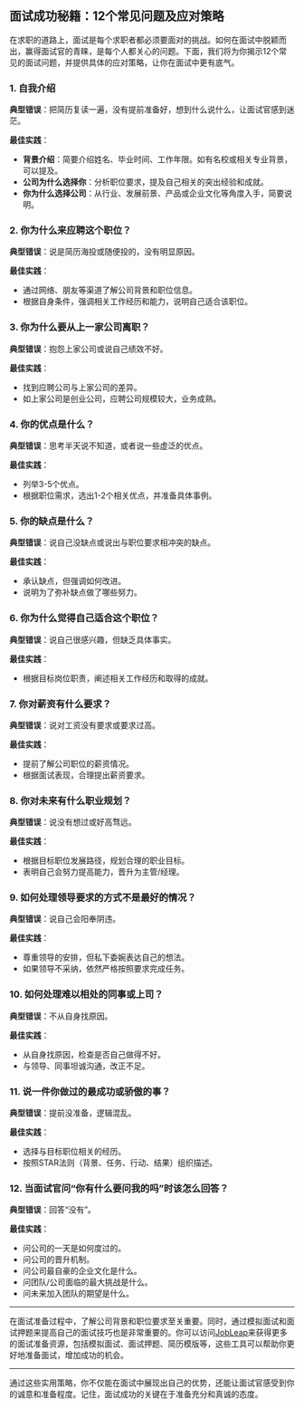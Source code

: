 ## 面试成功秘籍：12个常见问题及应对策略

在求职的道路上，面试是每个求职者都必须要面对的挑战。如何在面试中脱颖而出，赢得面试官的青睐，是每个人都关心的问题。下面，我们将为你揭示12个常见的面试问题，并提供具体的应对策略，让你在面试中更有底气。

### 1. 自我介绍

**典型错误**：把简历复读一遍，没有提前准备好，想到什么说什么，让面试官感到迷茫。

**最佳实践**：
- **背景介绍**：简要介绍姓名、毕业时间、工作年限。如有名校或相关专业背景，可以提及。
- **公司为什么选择你**：分析职位要求，提及自己相关的突出经验和成就。
- **你为什么选择公司**：从行业、发展前景、产品或企业文化等角度入手，简要说明。

### 2. 你为什么来应聘这个职位？

**典型错误**：说是简历海投或随便投的，没有明显原因。

**最佳实践**：
- 通过网络、朋友等渠道了解公司背景和职位信息。
- 根据自身条件，强调相关工作经历和能力，说明自己适合该职位。

### 3. 你为什么要从上一家公司离职？

**典型错误**：抱怨上家公司或说自己绩效不好。

**最佳实践**：
- 找到应聘公司与上家公司的差异。
- 如上家公司是创业公司，应聘公司规模较大，业务成熟。

### 4. 你的优点是什么？

**典型错误**：思考半天说不知道，或者说一些虚泛的优点。

**最佳实践**：
- 列举3-5个优点。
- 根据职位需求，选出1-2个相关优点，并准备具体事例。

### 5. 你的缺点是什么？

**典型错误**：说自己没缺点或说出与职位要求相冲突的缺点。

**最佳实践**：
- 承认缺点，但强调如何改进。
- 说明为了弥补缺点做了哪些努力。

### 6. 你为什么觉得自己适合这个职位？

**典型错误**：说自己很感兴趣，但缺乏具体事实。

**最佳实践**：
- 根据目标岗位职责，阐述相关工作经历和取得的成就。

### 7. 你对薪资有什么要求？

**典型错误**：说对工资没有要求或要求过高。

**最佳实践**：
- 提前了解公司职位的薪资情况。
- 根据面试表现，合理提出薪资要求。

### 8. 你对未来有什么职业规划？

**典型错误**：说没有想过或好高骛远。

**最佳实践**：
- 根据目标职位发展路径，规划合理的职业目标。
- 表明自己会努力提高能力，晋升为主管/经理。

### 9. 如何处理领导要求的方式不是最好的情况？

**典型错误**：说自己会阳奉阴违。

**最佳实践**：
- 尊重领导的安排，但私下委婉表达自己的想法。
- 如果领导不采纳，依然严格按照要求完成任务。

### 10. 如何处理难以相处的同事或上司？

**典型错误**：不从自身找原因。

**最佳实践**：
- 从自身找原因，检查是否自己做得不好。
- 与领导、同事坦诚沟通，改正不足。

### 11. 说一件你做过的最成功或骄傲的事？

**典型错误**：提前没准备，逻辑混乱。

**最佳实践**：
- 选择与目标职位相关的经历。
- 按照STAR法则（背景、任务、行动、结果）组织描述。

### 12. 当面试官问“你有什么要问我的吗”时该怎么回答？

**典型错误**：回答“没有”。

**最佳实践**：
- 问公司的一天是如何度过的。
- 问公司的晋升机制。
- 问公司最自豪的企业文化是什么。
- 问团队/公司面临的最大挑战是什么。
- 问未来加入团队的期望是什么。

---

在面试准备过程中，了解公司背景和职位要求至关重要。同时，通过模拟面试和面试押题来提高自己的面试技巧也是非常重要的。你可以访问[JobLeap](https://www.jobleap.cn)来获得更多的面试准备资源，包括模拟面试、面试押题、简历模版等，这些工具可以帮助你更好地准备面试，增加成功的机会。

---

通过这些实用策略，你不仅能在面试中展现出自己的优势，还能让面试官感受到你的诚意和准备程度。记住，面试成功的关键在于准备充分和真诚的态度。